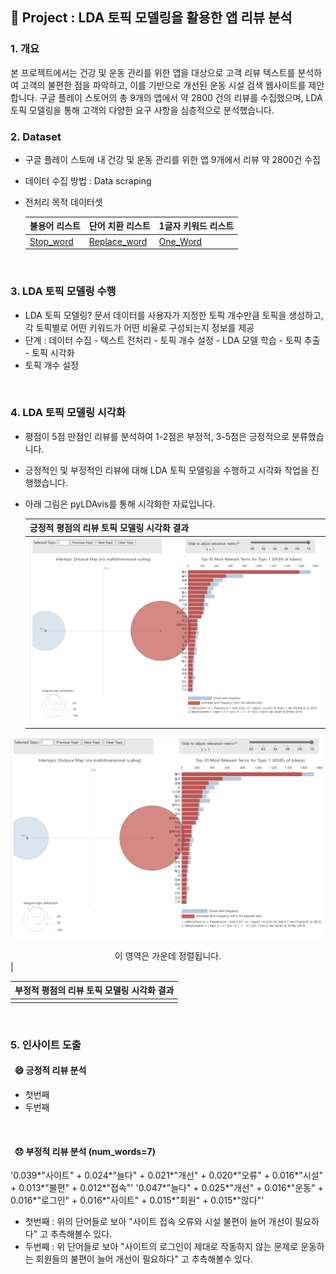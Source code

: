 ## 📃 Project : LDA 토픽 모델링을 활용한 앱 리뷰 분석

### 1. 개요
본 프로젝트에서는 건강 및 운동 관리를 위한 앱을 대상으로 고객 리뷰 텍스트를 분석하여 고객의 불편한 점을 파악하고, 이를 기반으로 개선된 운동 시설 검색 웹사이트를 제안합니다. 구글 플레이 스토어의 총 9개의 앱에서 약 2800 건의 리뷰를 수집했으며, LDA 토픽 모델링을 통해 고객의 다양한 요구 사항을 심층적으로 분석했습니다.
<br>

### 2. Dataset
- 구글 플레이 스토에 내 건강 및 운동 관리를 위한 앱 9개에서 리뷰 약 2800건 수집
- 데이터 수집 방법 : Data scraping
- 전처리 목적 데이터셋
  
  | 불용어 리스트 | 단어 치환 리스트 | 1글자 키워드 리스트 |
  |----|------|------|
  |[Stop_word](https://github.com/estskyway/project_data_analystics/blob/main/datasets/stopword_concat.xlsx)| [Replace_word](https://github.com/estskyway/project_data_analystics/blob/main/datasets/replace_concat.xlsx)|[One_Word](https://github.com/estskyway/project_data_analystics/blob/main/datasets/oneword_concat.xlsx)|
<br>

### 3. LDA 토픽 모델링 수행
- LDA 토픽 모델링? 문서 데이터를 사용자가 지정한 토픽 개수만큼 토픽을 생성하고, 각 토픽별로 어떤 키워드가 어떤 비율로 구성되는지 정보를 제공
- 단계 : 데이터 수집 - 텍스트 전처리 - 토픽 개수 설정 - LDA 모델 학습 - 토픽 추출 - 토픽 시각화
- 토픽 개수 설정
<br>

### 4. LDA 토픽 모델링 시각화
- 평점이 5점 만점인 리뷰를 분석하여 1-2점은 부정적, 3-5점은 긍정적으로 분류했습니다.
- 긍정적인 및 부정적인 리뷰에 대해 LDA 토픽 모델링을 수행하고 시각화 작업을 진행했습니다.
- 아래 그림은 pyLDAvis를 통해 시각화한 자료입니다.
  
  |긍정적 평점의 리뷰 토픽 모델링 시각화 결과|
  |---|
  | ![그림](https://github.com/estskyway/project_data_analystics/blob/main/datasets/visualization_positive.png)

 ![그림](https://github.com/estskyway/project_data_analystics/blob/main/datasets/visualization_positive.png)
  <div style="text-align: center;">
    이 영역은 가운데 정렬됩니다.
</div> |
  
  |부정적 평점의 리뷰 토픽 모델링 시각화 결과|
  |---|
  ||

<br>

### 5. 인사이트 도출
#### &nbsp;&nbsp;😄 긍정적 리뷰 분석
- 첫번째
- 두번째
<br>

#### &nbsp;&nbsp;😞 부정적 리뷰 분석 (num_words=7)
'0.039*"사이트" + 0.024*"늘다" + 0.021*"개선" + 0.020*"오류" + 0.016*"시설" + 0.013*"불편" + 0.012*"접속"'
'0.047*"늘다" + 0.025*"개선" + 0.016*"운동" + 0.016*"로그인" + 0.016*"사이트" + 0.015*"회원" + 0.015*"않다"'
- 첫번째 : 위의 단어들로 보아 "사이트 접속 오류와 시설 불편이 늘어 개선이 필요하다" 고 추측해볼수 있다. 
- 두번째 : 위 단어들로 보아 "사이트의 로그인이 제대로 작동하지 않는 문제로 운동하는 회원들의 불편이 늘어 개선이 필요하다" 고 추측해볼수 있다.
